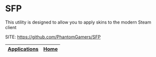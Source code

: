 # SFP

 This utility is designed to allow you to apply skins to the modern Steam client

 SITE: https://github.com/PhantomGamers/SFP

 | [Applications](https://portable-linux-apps.github.io/apps.html) | [Home](https://portable-linux-apps.github.io)
 | --- | --- |
